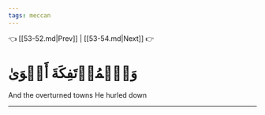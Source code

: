 ```yaml
---
tags: meccan
---
```


👈 [[53-52.md|Prev]] | [[53-54.md|Next]] 👉

# وَٱلۡمُؤۡتَفِكَةَ أَهۡوَىٰ

And the overturned towns He hurled down

---

